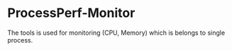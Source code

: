 # ProcessPerf-Monitor
The tools is used for monitoring (CPU, Memory) which is belongs to single process.
